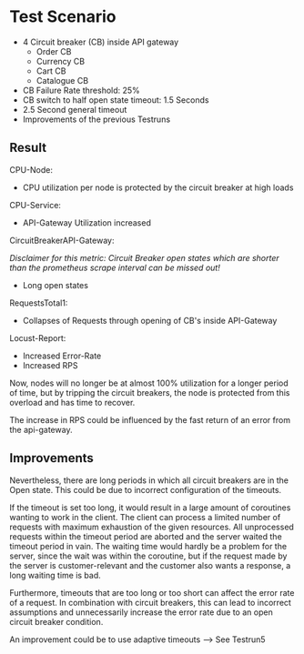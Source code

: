 # Test Scenario

- 4 Circuit breaker (CB) inside API gateway
  - Order CB
  - Currency CB
  - Cart CB
  - Catalogue CB
- CB Failure Rate threshold: 25%
- CB switch to half open state timeout: 1.5 Seconds
- 2.5 Second general timeout
- Improvements of the previous Testruns

## Result



CPU-Node:

- CPU utilization per node is protected by the circuit breaker at high loads

CPU-Service:

- API-Gateway Utilization increased

CircuitBreakerAPI-Gateway:

_Disclaimer for this metric: Circuit Breaker open states which are shorter than the prometheus scrape interval can be missed out!_

- Long open states

RequestsTotal1:

- Collapses of Requests through opening of CB's inside API-Gateway

Locust-Report:

- Increased Error-Rate
- Increased RPS

Now, nodes will no longer be at almost 100% utilization for a longer period of time, but by tripping the circuit breakers,
the node is protected from this overload and has time to recover.

The increase in RPS could be influenced by the fast return of an error from the api-gateway.

## Improvements

Nevertheless, there are long periods in which all circuit breakers are in the Open state. 
This could be due to incorrect configuration of the timeouts.

If the timeout is set too long, 
it would result in a large amount of coroutines wanting to work in the client. 
The client can process a limited number of requests with maximum exhaustion of the given resources. 
All unprocessed requests within the timeout period are aborted and the server waited the timeout period 
in vain. The waiting time would hardly be a problem for the server, since the wait was within the coroutine,
but if the request made by the server is customer-relevant and the customer also wants a response, 
a long waiting time is bad. 

Furthermore, timeouts that are too long or too short can affect the error rate of a request. 
In combination with circuit breakers, this can lead to incorrect assumptions and unnecessarily 
increase the error rate due to an open circuit breaker condition.

An improvement could be to use adaptive timeouts --> See Testrun5

